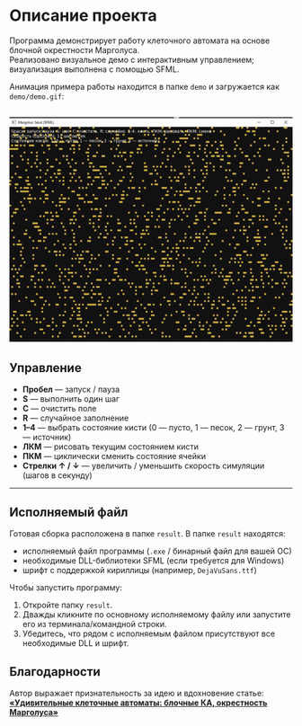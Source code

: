 # Описание проекта

Программа демонстрирует работу клеточного автомата на основе блочной окрестности Марголуса.  
Реализовано визуальное демо с интерактивным управлением; визуализация выполнена с помощью SFML.

Анимация примера работы находится в папке `demo` и загружается как `demo/demo.gif`:


![Demo](demo/demo_1.gif)
---

## Управление

- **Пробел** — запуск / пауза  
- **S** — выполнить один шаг  
- **C** — очистить поле  
- **R** — случайное заполнение  
- **1–4** — выбрать состояние кисти (0 — пусто, 1 — песок, 2 — грунт, 3 — источник)  
- **ЛКМ** — рисовать текущим состоянием кисти  
- **ПКМ** — циклически сменить состояние ячейки  
- **Стрелки ↑ / ↓** — увеличить / уменьшить скорость симуляции (шагов в секунду)

---

## Исполняемый файл

Готовая сборка расположена в папке `result`. В папке `result` находятся:

- исполняемый файл программы (`.exe` / бинарный файл для вашей ОС)  
- необходимые DLL-библиотеки SFML (если требуется для Windows)  
- шрифт с поддержкой кириллицы (например, `DejaVuSans.ttf`)

Чтобы запустить программу:
1. Откройте папку `result`.  
2. Дважды кликните по основному исполняемому файлу или запустите его из терминала/командной строки.  
3. Убедитесь, что рядом с исполняемым файлом присутствуют все необходимые DLL и шрифт.


## Благодарности

Автор выражает признательность за идею и вдохновение статье:  
[**«Удивительные клеточные автоматы: блочные КА, окрестность Марголуса»**](https://habr.com/ru/companies/timeweb/articles/727016/)

